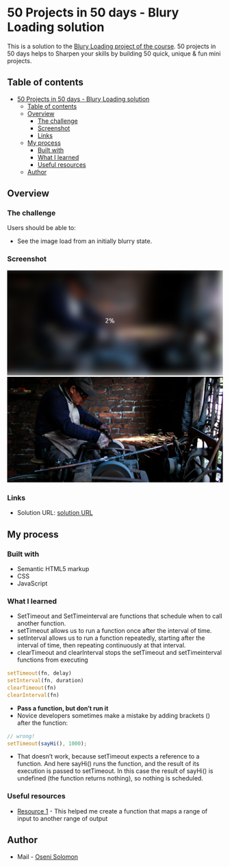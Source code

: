 # 50 Projects in 50 days - Blury Loading solution

This is a solution to the [Blury Loading project of the course](https://www.udemy.com/course/50-projects-50-days/). 50 projects in 50 days helps to Sharpen your skills by building 50 quick, unique & fun mini projects.

## Table of contents

- [50 Projects in 50 days - Blury Loading solution](#50-projects-in-50-days---blury-loading-solution)
  - [Table of contents](#table-of-contents)
  - [Overview](#overview)
    - [The challenge](#the-challenge)
    - [Screenshot](#screenshot)
    - [Links](#links)
  - [My process](#my-process)
    - [Built with](#built-with)
    - [What I learned](#what-i-learned)
    - [Useful resources](#useful-resources)
  - [Author](#author)


## Overview

### The challenge

Users should be able to:

- See the image load from an initially blurry state.

### Screenshot

![Destop Site Preview](img/screenshot1.png)
![Destop Site Preview](img/screenshot2.png)

### Links

- Solution URL: [solution URL](https://github.com/SoloLere/50-projects-in-50-days.git)

## My process

### Built with

- Semantic HTML5 markup
- CSS 
- JavaScript

### What I learned

- SetTimeout and SetTimeinterval are functions that schedule when to call another function.
- setTimeout allows us to run a function once after the interval of time.
- setInterval allows us to run a function repeatedly, starting after the interval of time, then repeating continuously at that interval.
- clearTimeout and clearInterval stops the setTimeout and setTimeinterval functions from executing



```js
setTimeout(fn, delay)
setInterval(fn, duration)
clearTimeout(fn)
clearInterval(fn)
```

- **Pass a function, but don’t run it**
- Novice developers sometimes make a mistake by adding brackets () after the function:

```js
// wrong!
setTimeout(sayHi(), 1000);
```
- That doesn’t work, because setTimeout expects a reference to a function. And here sayHi() runs the function, and the result of its execution is passed to setTimeout. In this case the result of sayHi() is undefined (the function returns nothing), so nothing is scheduled.


### Useful resources

- [Resource 1](https://stackoverflow.com/questions/10756313/javascript-jquery-map-a-range-of-numbers-to-another-range-of-numbers) - This helped me create a function that maps a range of input to another range of output

## Author

- Mail - [Oseni Solomon](jnrolalere@gmail.com)

